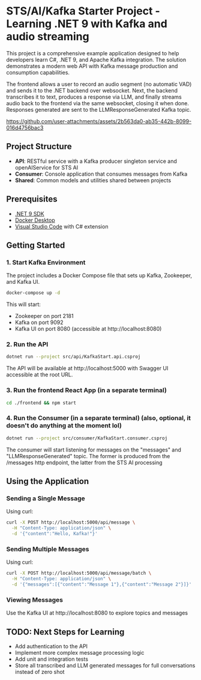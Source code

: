 # STS/AI/Kafka Starter Project - Learning .NET 9 with Kafka and audio streaming

This project is a comprehensive example application designed to help developers learn C#, .NET 9, and Apache Kafka integration. The solution demonstrates a modern web API with Kafka message production and consumption capabilities.

The frontend allows a user to record an audio segment (no automatic VAD) and sends it to the .NET backend over websocket.
Next, the backend transcribes it to text, produces a response via LLM, and finally streams audio back to the frontend via the same websocket, closing it when done.
Responses generated are sent to the LLMResponseGenerated Kafka topic.

https://github.com/user-attachments/assets/2b563da0-ab35-442b-8099-016d4756bac3

## Project Structure

- **API**: RESTful service with a Kafka producer singleton service and openAIService for STS AI
- **Consumer**: Console application that consumes messages from Kafka
- **Shared**: Common models and utilities shared between projects

## Prerequisites

- [.NET 9 SDK](https://dotnet.microsoft.com/en-us/download)
- [Docker Desktop](https://www.docker.com/products/docker-desktop/)
- [Visual Studio Code](https://code.visualstudio.com/) with C# extension

## Getting Started

### 1. Start Kafka Environment

The project includes a Docker Compose file that sets up Kafka, Zookeeper, and Kafka UI.

```bash
docker-compose up -d
```

This will start:
- Zookeeper on port 2181
- Kafka on port 9092
- Kafka UI on port 8080 (accessible at http://localhost:8080)

### 2. Run the API

```bash
dotnet run --project src/api/KafkaStart.api.csproj
```

The API will be available at http://localhost:5000 with Swagger UI accessible at the root URL.

### 3. Run the frontend React App (in a separate terminal)

```bash
cd ./frontend && npm start
```

### 4. Run the Consumer (in a separate terminal) (also, optional, it doesn't do anything at the moment lol)

```bash
dotnet run --project src/consumer/KafkaStart.consumer.csproj
```

The consumer will start listening for messages on the "messages" and "LLMResponseGenerated" topic.
The former is produced from the /messages http endpoint, the latter from the STS AI processing

## Using the Application

### Sending a Single Message

Using curl:
```bash
curl -X POST http://localhost:5000/api/message \
  -H "Content-Type: application/json" \
  -d '{"content":"Hello, Kafka!"}'
```

### Sending Multiple Messages

Using curl:
```bash
curl -X POST http://localhost:5000/api/message/batch \
  -H "Content-Type: application/json" \
  -d '{"messages":[{"content":"Message 1"},{"content":"Message 2"}]}'
```

### Viewing Messages

Use the Kafka UI at http://localhost:8080 to explore topics and messages

## TODO: Next Steps for Learning

- Add authentication to the API
- Implement more complex message processing logic
- Add unit and integration tests
- Store all transcribed and LLM generated messages for full conversations instead of zero shot
